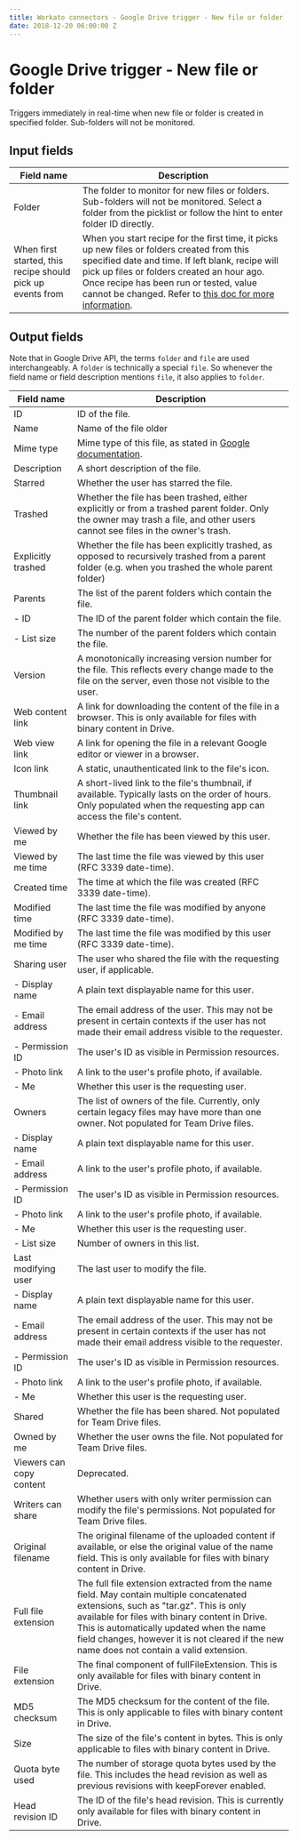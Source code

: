 ```yaml
---
title: Workato connectors - Google Drive trigger - New file or folder
date: 2018-12-20 06:00:00 Z
---
```


# Google Drive trigger - New file or folder
Triggers immediately in real-time when new file or folder is created in specified folder. Sub-folders will not be monitored.

## Input fields

| Field name | Description |
|---|---|
| Folder | The folder to monitor for new files or folders. Sub-folders will not be monitored. Select a folder from the picklist or follow the hint to enter folder ID directly. |
| When first started, this recipe should pick up events from | When you start recipe for the first time, it picks up new files or folders created from this specified date and time. If left blank, recipe will pick up files or folders created an hour ago. Once recipe has been run or tested, value cannot be changed. Refer to [this doc for more information](https://docs.workato.com/recipes/triggers.html#sincefrom). |

## Output fields
Note that in Google Drive API, the terms `folder` and `file` are used interchangeably. A `folder` is technically a special `file`. So whenever the field name or field description mentions `file`, it also applies to `folder`.

| Field name | Description |
|---|---|
| ID | ID of the file. |
| Name | Name of the file  older |
| Mime type | Mime type of this file, as stated in [Google documentation](https://developers.google.com/drive/api/v3/mime-types). |
| Description | A short description of the file. |
| Starred | Whether the user has starred the file. |
| Trashed | Whether the file has been trashed, either explicitly or from a trashed parent folder. Only the owner may trash a file, and other users cannot see files in the owner's trash. |
| Explicitly trashed | Whether the file has been explicitly trashed, as opposed to recursively trashed from a parent folder (e.g. when you trashed the whole parent folder) |
| Parents | The list of the parent folders which contain the file. |
| - ID | The ID of the parent folder which contain the file. |
| - List size | The number of the parent folders which contain the file. |
| Version | A monotonically increasing version number for the file. This reflects every change made to the file on the server, even those not visible to the user. |
| Web content link | A link for downloading the content of the file in a browser. This is only available for files with binary content in Drive. |
| Web view link | A link for opening the file in a relevant Google editor or viewer in a browser. |
| Icon link | A static, unauthenticated link to the file's icon. |
| Thumbnail link | A short-lived link to the file's thumbnail, if available. Typically lasts on the order of hours. Only populated when the requesting app can access the file's content. |
| Viewed by me | Whether the file has been viewed by this user. |
| Viewed by me time | The last time the file was viewed by this user (RFC 3339 date-time). |
| Created time | The time at which the file was created (RFC 3339 date-time). |
| Modified time | The last time the file was modified by anyone (RFC 3339 date-time). |
| Modified by me time | The last time the file was modified by this user (RFC 3339 date-time). |
| Sharing user | The user who shared the file with the requesting user, if applicable. |
| - Display name | A plain text displayable name for this user. |
| - Email address | The email address of the user. This may not be present in certain contexts if the user has not made their email address visible to the requester. |
| - Permission ID | The user's ID as visible in Permission resources. |
| - Photo link | A link to the user's profile photo, if available. |
| - Me | Whether this user is the requesting user. |
| Owners | The list of owners of the file. Currently, only certain legacy files may have more than one owner. Not populated for Team Drive files. |
| - Display name | A plain text displayable name for this user. |
| - Email address | A link to the user's profile photo, if available. |
| - Permission ID | The user's ID as visible in Permission resources. |
| - Photo link | A link to the user's profile photo, if available. |
| - Me | Whether this user is the requesting user. |
| - List size | Number of owners in this list. |
| Last modifying user | The last user to modify the file. |
| - Display name | A plain text displayable name for this user. |
| - Email address | The email address of the user. This may not be present in certain contexts if the user has not made their email address visible to the requester. |
| - Permission ID | The user's ID as visible in Permission resources. |
| - Photo link | A link to the user's profile photo, if available. |
| - Me | 	Whether this user is the requesting user. |
| Shared | Whether the file has been shared. Not populated for Team Drive files. |
| Owned by me | Whether the user owns the file. Not populated for Team Drive files. |
| Viewers can copy content | Deprecated. |
| Writers can share | Whether users with only writer permission can modify the file's permissions. Not populated for Team Drive files. |
| Original filename | The original filename of the uploaded content if available, or else the original value of the name field. This is only available for files with binary content in Drive. |
| Full file extension | The full file extension extracted from the name field. May contain multiple concatenated extensions, such as "tar.gz". This is only available for files with binary content in Drive. This is automatically updated when the name field changes, however it is not cleared if the new name does not contain a valid extension. |
| File extension | The final component of fullFileExtension. This is only available for files with binary content in Drive. |
| MD5 checksum | The MD5 checksum for the content of the file. This is only applicable to files with binary content in Drive. |
| Size | The size of the file's content in bytes. This is only applicable to files with binary content in Drive. |
| Quota byte used | The number of storage quota bytes used by the file. This includes the head revision as well as previous revisions with keepForever enabled. |
| Head revision ID | The ID of the file's head revision. This is currently only available for files with binary content in Drive. |
